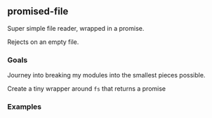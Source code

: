 promised-file
----------------
Super simple file reader, wrapped in a promise.

Rejects on an empty file.


### Goals

Journey into breaking my modules into the smallest pieces possible.

Create a tiny wrapper around `fs` that returns a promise

### Examples



